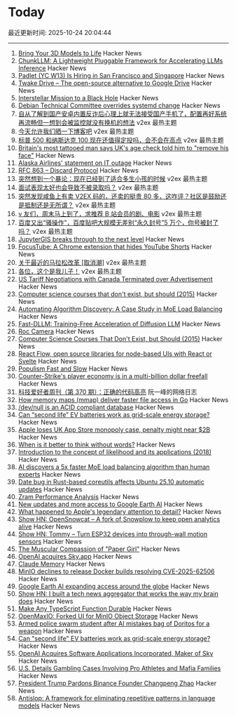 # Today

最近更新时间: 2025-10-24 20:04:44

--- 
1. [Bring Your 3D Models to Life](https://mesh2motion.org/) Hacker News
2. [ChunkLLM: A Lightweight Pluggable Framework for Accelerating LLMs Inference](https://arxiv.org/abs/2510.02361) Hacker News
3. [Padlet (YC W13) Is Hiring in San Francisco and Singapore](https://padlet.jobs) Hacker News
4. [Twake Drive – The open-source alternative to Google Drive](https://github.com/linagora/twake-drive) Hacker News
5. [Interstellar Mission to a Black Hole](https://www.centauri-dreams.org/2025/10/23/interstellar-mission-to-a-black-hole/) Hacker News
6. [Debian Technical Committee overrides systemd change](https://lwn.net/Articles/1041316/) Hacker News
7. [自从了解到国产安卓内置反诈后心理上就无法接受国产手机了，配置再好系统再流畅但一想到会被监控就没有换机的想法](https://www.v2ex.com/t/1168114) v2ex 最热主题
8. [今天允许我们晒一下博客吧](https://www.v2ex.com/t/1168103) v2ex 最热主题
9. [标普 500 和纳斯达克 100 现在还值得定投吗，会不会在高点](https://www.v2ex.com/t/1168036) v2ex 最热主题
10. [Britain's most tattooed man says UK's age check told him to "remove his face"](https://www.dexerto.com/entertainment/britains-most-tattooed-man-says-uks-age-check-system-told-him-to-remove-his-face-3232920/) Hacker News
11. [Alaska Airlines' statement on IT outage](https://news.alaskaair.com/on-the-record/alaska-statement-on-it-outage/) Hacker News
12. [RFC 863 – Discard Protocol](https://datatracker.ietf.org/doc/html/rfc863) Hacker News
13. [突然想到一个暴论：现在已经到了适合多生小孩的时候](https://www.v2ex.com/t/1168062) v2ex 最热主题
14. [面试表现太好也会导致不被录取吗？](https://www.v2ex.com/t/1168059) v2ex 最热主题
15. [突然发现咸鱼上有卖 V2EX 码的，还卖的挺贵 80 多，这咋评？社区是鼓励还是抵制还是无所谓？](https://www.v2ex.com/t/1168042) v2ex 最热主题
16. [v 友们，周末马上到了，求推荐 B 站会员的剧、电影](https://www.v2ex.com/t/1168022) v2ex 最热主题
17. [百度又出“骚操作”，百度贴吧大规模无差别“永久封号”5 万个，你号被封了吗？](https://www.v2ex.com/t/1168013) v2ex 最热主题
18. [JupyterGIS breaks through to the next level](https://eo4society.esa.int/2025/10/16/jupytergis-breaks-through-to-the-next-level/) Hacker News
19. [FocusTube: A Chrome extension that hides YouTube Shorts](https://github.com/CaptainYouz/FocusTube) Hacker News
20. [关于最近的马拉松改革 [取消潮]](https://www.v2ex.com/t/1168021) v2ex 最热主题
21. [各位，这个是我儿子！](https://www.v2ex.com/t/1168017) v2ex 最热主题
22. [US Tariff Negotiations with Canada Terminated over Advertisement](https://www.bbc.com/news/articles/cdjrlmd4pmeo) Hacker News
23. [Computer science courses that don't exist, but should (2015)](https://prog21.dadgum.com/210.html) Hacker News
24. [Automating Algorithm Discovery: A Case Study in MoE Load Balancing](https://adrs-ucb.notion.site/moe-load-balancing) Hacker News
25. [Fast-DLLM: Training-Free Acceleration of Diffusion LLM](https://arxiv.org/abs/2505.22618) Hacker News
26. [Roc Camera](https://roc.camera/) Hacker News
27. [Computer Science Courses That Don't Exist, but Should (2015)](https://prog21.dadgum.com/210.html) Hacker News
28. [React Flow, open source libraries for node-based UIs with React or Svelte](https://github.com/xyflow/xyflow) Hacker News
29. [Populism Fast and Slow](https://josephheath.substack.com/p/populism-fast-and-slow) Hacker News
30. [Counter-Strike's player economy is in a multi-billion dollar freefall](https://www.polygon.com/counter-strike-cs-player-economy-multi-billion-dollar-freefall/) Hacker News
31. [科技爱好者周刊（第 370 期）：正确的代码高亮](http://www.ruanyifeng.com/blog/2025/10/weekly-issue-370.html) 阮一峰的网络日志
32. [How memory maps (mmap) deliver faster file access in Go](https://info.varnish-software.com/blog/how-memory-maps-mmap-deliver-25x-faster-file-access-in-go) Hacker News
33. [/dev/null is an ACID compliant database](https://jyu.dev/blog/why-dev-null-is-an-acid-compliant-database/) Hacker News
34. [Can “second life” EV batteries work as grid-scale energy storage?](https://www.volts.wtf/p/can-second-life-ev-batteries-work) Hacker News
35. [Apple loses UK App Store monopoly case, penalty might near $2B](https://9to5mac.com/2025/10/23/apple-loses-uk-app-store-monopoly-case-penalty-might-near-2-billion/) Hacker News
36. [When is it better to think without words?](https://www.henrikkarlsson.xyz/p/wordless-thought) Hacker News
37. [Introduction to the concept of likelihood and its applications (2018)](https://journals.sagepub.com/doi/10.1177/2515245917744314) Hacker News
38. [AI discovers a 5x faster MoE load balancing algorithm than human experts](https://adrs-ucb.notion.site/moe-load-balancing) Hacker News
39. [Date bug in Rust-based coreutils affects Ubuntu 25.10 automatic updates](https://lwn.net/Articles/1043103/) Hacker News
40. [Zram Performance Analysis](https://notes.xeome.dev/notes/Zram) Hacker News
41. [New updates and more access to Google Earth AI](https://blog.google/technology/research/new-updates-and-more-access-to-google-earth-ai/) Hacker News
42. [What happened to Apple's legendary attention to detail?](https://blog.johnozbay.com/what-happened-to-apples-attention-to-detail.html) Hacker News
43. [Show HN: OpenSnowcat – A fork of Snowplow to keep open analytics alive](https://opensnowcat.io/) Hacker News
44. [Show HN: Tommy – Turn ESP32 devices into through-wall motion sensors](https://www.tommysense.com) Hacker News
45. [The Muscular Compassion of "Paper Girl"](https://www.newyorker.com/books/page-turner/the-muscular-compassion-of-paper-girl) Hacker News
46. [OpenAI acquires Sky.app](https://openai.com/index/openai-acquires-software-applications-incorporated) Hacker News
47. [Claude Memory](https://www.anthropic.com/news/memory) Hacker News
48. [MinIO declines to release Docker builds resolving CVE-2025-62506](https://github.com/minio/minio/issues/21647) Hacker News
49. [Google Earth AI expanding access around the globe](https://blog.google/technology/research/new-updates-and-more-access-to-google-earth-ai/) Hacker News
50. [Show HN: I built a tech news aggregator that works the way my brain does](https://deadstack.net/recent) Hacker News
51. [Make Any TypeScript Function Durable](https://useworkflow.dev/) Hacker News
52. [OpenMaxIO: Forked UI for MinIO Object Storage](https://github.com/OpenMaxIO/openmaxio-object-browser) Hacker News
53. [Armed police swarm student after AI mistakes bag of Doritos for a weapon](https://www.dexerto.com/entertainment/armed-police-swarm-student-after-ai-mistakes-bag-of-doritos-for-a-weapon-3273512/) Hacker News
54. [Can "second life" EV batteries work as grid-scale energy storage?](https://www.volts.wtf/p/can-second-life-ev-batteries-work) Hacker News
55. [OpenAI Acquires Software Applications Incorporated, Maker of Sky](https://openai.com/index/openai-acquires-software-applications-incorporated) Hacker News
56. [U.S. Details Gambling Cases Involving Pro Athletes and Mafia Families](https://www.nytimes.com/live/2025/10/23/nyregion/nba-illegal-gambling-arrests) Hacker News
57. [President Trump Pardons Binance Founder Changpeng Zhao](https://www.bbc.com/news/articles/cly1qrl9l1qo) Hacker News
58. [Antislop: A framework for eliminating repetitive patterns in language models](https://arxiv.org/abs/2510.15061) Hacker News
